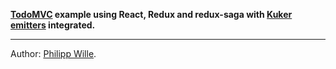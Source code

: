 **[TodoMVC](http://todomvc.com/) example using React, Redux and redux-saga with [Kuker emitters](https://github.com/krasimir/kuker#installing-emitters) integrated.**

---

Author: [Philipp Wille](https://github.com/philmein/todomvc-react-redux-saga).


